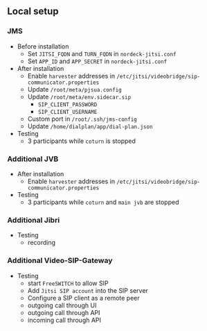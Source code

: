 ## Local setup

### JMS

- Before installation
  - Set `JITSI_FQDN` and `TURN_FQDN` in `nordeck-jitsi.conf`
  - Set `APP_ID` and `APP_SECRET` in `nordeck-jitsi.conf`
- After installation
  - Enable `harvester` addresses in
    `/etc/jitsi/videobridge/sip-communicator.properties`
  - Update `/root/meta/pjsua.config`
  - Update `/root/meta/env.sidecar.sip`
    - `SIP_CLIENT_PASSWORD`
    - `SIP_CLIENT_USERNAME`
  - Custom port in `/root/.ssh/jms-config`
  - Update `/home/dialplan/app/dial-plan.json`
- Testing
  - 3 participants while `coturn` is stopped

### Additional JVB

- After installation
  - Enable `harvester` addresses in
    `/etc/jitsi/videobridge/sip-communicator.properties`
- Testing
  - 3 participants while `coturn` and `main jvb` are stopped

### Additional Jibri

- Testing
  - recording

### Additional Video-SIP-Gateway

- Testing
  - start `FreeSWITCH` to allow SIP
  - Add `Jitsi SIP account` into the SIP server
  - Configure a SIP client as a remote peer
  - outgoing call through UI
  - outgoing call through API
  - incoming call through API
